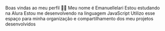 Boas vindas ao meu perfil 💙💙
Meu nome é
Emanuellelari
Estou estudando na Alura
Estou me desenvolvendo na linguagem JavaScript
Utilizo esse espaço para minha organização e compartilhamento dos meu projetos desenvolvidos
